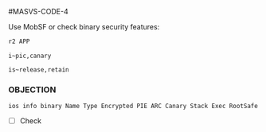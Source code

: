 #MASVS-CODE-4 

Use MobSF or check binary security features:

```bash
r2 APP
```

```
i~pic,canary
```

```
is~release,retain
```

### OBJECTION

```
ios info binary Name Type Encrypted PIE ARC Canary Stack Exec RootSafe
```

- [ ] Check